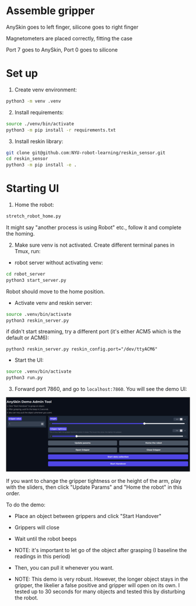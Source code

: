 # Assemble gripper

AnySkin goes to left finger, silicone goes to right finger

Magnetometers are placed correctly, fitting the case

Port 7 goes to AnySkin, Port 0 goes to silicone

# Set up

1. Create venv environment:

```bash
python3 -m venv .venv
```

2. Install requirements:

```bash
source ./venv/bin/activate
python3 -m pip install -r requirements.txt
```

3. Install reskin library:

```bash
git clone git@github.com:NYU-robot-learning/reskin_sensor.git
cd reskin_sensor
python3 -m pip install -e .
```


# Starting UI

1. Home the robot:

```bash
stretch_robot_home.py
```

It might say "another process is using Robot" etc., follow it and complete the homing.

2. Make sure venv is not activated. Create different terminal panes in Tmux, run:
	
- robot server without activating venv:
```bash
cd robot_server
python3 start_server.py
```
Robot should move to the home position.
- Activate venv and reskin server:
```bash
source .venv/bin/activate
python3 reskin_server.py
```
if didn't start streaming, try a different port (it's either ACM5 which is the default or ACM6):
```
python3 reskin_server.py reskin_config.port="/dev/ttyACM6"
```
- Start the UI:
```bash
source .venv/bin/activate
python3 run.py
```

3. Forward port 7860, and go to `localhost:7860`. You will see the demo UI:

![](./ui.png)

If you want to change the gripper tightness or the height of the arm, play with the sliders, then click "Update Params" and "Home the robot" in this order.

To do the demo:
- Place an object between grippers and click "Start Handover"
- Grippers will close 
- Wait until the robot beeps
- NOTE: it's important to let go of the object after grasping (I baseline the readings in this period)

- Then, you can pull it whenever you want. 
- NOTE: This demo is very robust. However, the longer object stays in the gripper, the likelier a false positive and gripper will open on its own. I tested up to 30 seconds for many objects and tested this by disturbing the robot.

